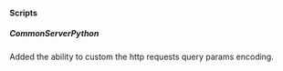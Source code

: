 
#### Scripts
##### CommonServerPython
Added the ability to custom the http requests query params encoding.
